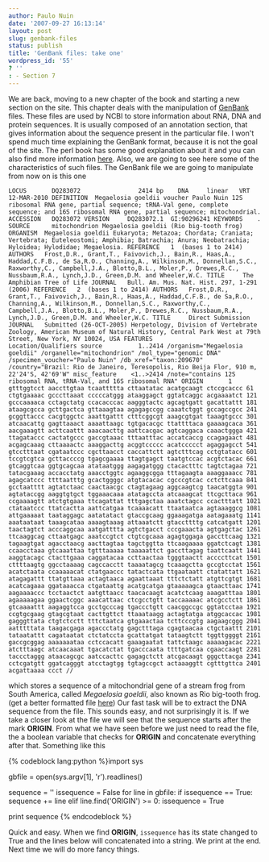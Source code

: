 ```yaml
---
author: Paulo Nuin
date: '2007-09-27 16:13:14'
layout: post
slug: genbank-files
status: publish
title: 'GenBank files: take one'
wordpress_id: '55'
? ''
: - Section 7
---
```


We are back, moving to a new chapter of the book and starting a new
section on the site. This chapter deals with the manipulation of
[GenBank](http://www.ncbi.nlm.nih.gov) files. These files are used by
NCBI to store information about RNA, DNA and protein sequences. It is
usually composed of an annotation section, that gives information about
the sequence present in the particular file. I won't spend much time
explaining the GenBank format, because it is not the goal of the site.
The perl book has some good explanation about it and you can also find
more information
[here](http://www.umanitoba.ca/afs/plant_science/psgendb/doc/GenBank/gbrel.txt).
Also, we are going to see here some of the characteristics of such
files. The GenBank file we are going to manipulate from now on is this
one

`LOCUS       DQ283072                2414 bp    DNA     linear   VRT 12-MAR-2010
DEFINITION  Megaelosia goeldii voucher Paulo Nuin 12S ribosomal RNA gene,
            partial sequence; tRNA-Val gene, complete sequence; and 16S
            ribosomal RNA gene, partial sequence; mitochondrial.
ACCESSION   DQ283072
VERSION     DQ283072.1  GI:90296241
KEYWORDS    .
SOURCE      mitochondrion Megaelosia goeldii (Rio big-tooth frog)
  ORGANISM  Megaelosia goeldii
            Eukaryota; Metazoa; Chordata; Craniata; Vertebrata; Euteleostomi;
            Amphibia; Batrachia; Anura; Neobatrachia; Hyloidea; Hylodidae;
            Megaelosia.
REFERENCE   1  (bases 1 to 2414)
  AUTHORS   Frost,D.R., Grant,T., Faivovich,J., Bain,R., Haas,A.,
            Haddad,C.F.B., de Sa,R.O., Channing,A., Wilkinson,M.,
            Donnellan,S.C., Raxworthy,C., Campbell,J.A., Blotto,B.L., Moler,P.,
            Drewes,R.C., Nussbaum,R.A., Lynch,J.D., Green,D.M. and Wheeler,W.C.
  TITLE     The Amphibian Tree of Life
  JOURNAL   Bull. Am. Mus. Nat. Hist. 297, 1-291 (2006)
REFERENCE   2  (bases 1 to 2414)
  AUTHORS   Frost,D.R., Grant,T., Faivovich,J., Bain,R., Haas,A.,
            Haddad,C.F.B., de Sa,R.O., Channing,A., Wilkinson,M.,
            Donnellan,S.C., Raxworthy,C., Campbell,J.A., Blotto,B.L., Moler,P.,
            Drewes,R.C., Nussbaum,R.A., Lynch,J.D., Green,D.M. and Wheeler,W.C.
  TITLE     Direct Submission
  JOURNAL   Submitted (26-OCT-2005) Herpetology, Division of Vertebrate
            Zoology, American Museum of Natural History, Central Park West at
            79th Street, New York, NY 10024, USA
FEATURES             Location/Qualifiers
     source          1..2414
                     /organism="Megaelosia goeldii"
                     /organelle="mitochondrion"
                     /mol_type="genomic DNA"
                     /specimen_voucher="Paulo Nuin"
                     /db_xref="taxon:209670"
                     /country="Brazil: Rio de Janeiro, Teresopolis, Rio Beija
                     Flor, 910 m, 22'24'S, 42'69'W"
     misc_feature    <1..>2414
                     /note="contains 12S ribosomal RNA, tRNA-Val, and 16S
                     ribosomal RNA"
ORIGIN      
        1 gtttggtcct aaccttgtaa tcaattttta cttaatatac acatgcaagt ctccgcaccc
       61 ctgtgaaaac gcccttaaat cccccatggg ataaggagct ggtatcaggc acgaaaatct
      121 gcccaaaaca cctagctatg ccacacccac aagggtactc agcagtgatt gacattattt
      181 ataagcgcca gcttgactca gttaaagtaa agagagccgg caaatctggt gccagccgcc
      241 gcggttaccc cacgtggctc aaattgattt ctttcggcgt aaagcgtgat taaagtgccc
      301 atcaacattg gagttaaact aaaattaagc tgtgacacgc ttattttaca gaaaagcaca
      361 aacgaaagtt acttcaattt aaacaacttg aattcacgac agtcaggaca caaactggga
      421 ttagataccc cactatgccc gaccgtaaac tttaatttac accatcaccg ccagagaact
      481 acgagcaaag cttaaaactc aaaggacttg acggtccccc acatccccct agaggagcct
      541 gtcctttaat cgataatccc cgcttaacct caccattctt agtctttcag cctgtatacc
      601 tccgtcgtca gcttaccccg tgagcgaaaa ttagtgagct taatgtccac acgtctacac
      661 gtcaggtcaa ggtgcagcaa atataatggg aagagatggg ctacactttc tagtctagaa
      721 tatacgaaag accacctatg aaacctggtc agaaggcgga tttagaagta aaaggaaacc
      781 agagcatccc ttttaatttg gcactggggc atgtacacac cgcccgtcac cctcttcaaa
      841 gcctaatttt agtatctaac caactaacgc ctagtagaag aggcaagtcg taacatggta
      901 agtataccgg aaggtgtgct tggaaacaaa atatagccta atcaaagcat ttcgcttaca
      961 ccgaaaagtt atctgtgaaa ttcagattat tttgagctaa aaatctagcc ccactttatt
     1021 ctataatccc ttatcactta aattcatgaa tcaaaacatt ttaataatca agtaaaggcg
     1081 attgaaaaat taataggagc aatatatact gtaccgcaag ggaaagatga aatagaaatg
     1141 aaataataat taaagcataa aaaagtaaag attaaatctt gtaccttttg catcatgatt
     1201 taactagtct acccaggcaa aatgatttta agtctgacct cccgaaacta agtgagctac
     1261 ttcaaggcag cttaatgagc aaatccgtct ctgtcgcaaa agagtggaga gaccttcaag
     1321 tagaagtgat agacctaacg aacttagtaa tagctggtta ttcaagaaaa ggatctcagt
     1381 ccaacctaaa gtcaaattaa tgtttaaaaa taaaaattct gaccttagag taattcaatt
     1441 aaggtacagc ctacttgaaa caggatacaa ccttaactaa tgggtaactt accccttcat
     1501 cttttaagtg ggcctaaaag cagccacctt taaaatagcg tcaaagctta gccgtcctat
     1561 acatctaata ccaaaaacat ctatgaaccc tatactcata ttgaataatt ctatattatt
     1621 atagagattt ttatgttaaa actagtaaca agaattaaat tttctctatt atgttcgtgt
     1681 acatcagaaa ggataaacca ctgataattg acatgcatga gtaaaaagca gtaacttaac
     1741 aagaaaaccc tcctaactct aatgttaacc taacacaagt acatctcaag aaagatttaa
     1801 agaaaaagaa ggaactcggc aaacattaac ctcgcctgtt taccaaaaac atcgcctctt
     1861 gtcaaaattt aagaggtcca gcctgcccag tgaccctgtt caacggccgc ggtatcctaa
     1921 ccgtgcgaag gtagcgtaat cacttgttct ttaaataagg actagtatga atggcaccac
     1981 gagggttata ctgtctcctt tttctaatca gtgaaactaa tcttcccgtg aagaagcggg
     2041 aatttttata taagacgaga agaccctatg gagctttaga cgagtaacaa ctgctaattt
     2101 tataatattt cagataatat ctctatccta gcattatgat tataagtctt tggttggggt
     2161 gaccgcggag aaaaaaataa cctccacatt gaaagaatat tattctaagc aaaaagacac
     2221 atctttaagc atcaacaaat tgacatctat tgacccaata ttttgatcaa cgaaccaagt
     2281 taccctaggg ataacagcgc aatccacttc gagagctctt atcgacaagt gggcttacga
     2341 cctcgatgtt ggatcagggt atcctagtgg tgtagccgct actaaaggtt cgtttgttca
     2401 acgattaaaa ccct
//`

which stores a sequence of a mitochondrial gene of a stream frog from
South America, called *Megaelosia goeldii*, also known as Rio big-tooth
frog. (get a better formatted file [here](http://python.genedrift.org/megaelosia.gbk)) Our fast task will
be to extract the DNA sequence from the file. This sounds easy, and not
surprisingly it is. If we take a closer look at the file we will see
that the sequence starts after the mark **ORIGIN**. From what we have
seen before we just need to read the file, the a boolean variable that
checks for **ORIGIN** and concatenate everything after that. Something
like this 

{% codeblock lang:python %}import sys
 
gbfile = open(sys.argv[1], 'r').readlines()
 
sequence = ''
issequence = False
for line in gbfile:
    if issequence == True:
        sequence += line
    elif line.find('ORIGIN') >= 0:
        issequence = True
 
print sequence
		{% endcodeblock %}


Quick and easy. When we find **ORIGIN**, `issequence` has its state
changed to True and the lines below will concatenated into a string. We
print at the end. Next time we will do more fancy things.
